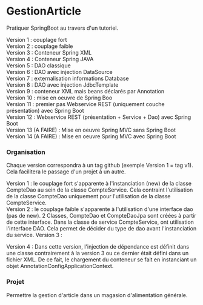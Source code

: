 # GestionArticle

Pratiquer SpringBoot au travers d'un tutoriel.

Version 1 : couplage fort<br>
Version 2 : couplage faible<br>
Version 3 : Conteneur Spring XML<br>
Version 4 : Conteneur Spring JAVA<br>
Version 5 : DAO classique<br>
Version 6 : DAO avec injection DataSource<br>
Version 7 : externalisation informations Database<br>
Version 8 :  DAO avec injection JdbcTemplate<br>
Version 9 : conteneur XML mais beans déclarés par Annotation<br>
Version 10 : mise en oeuvre de Spring Boo<br>
Version 11 : premier pas Webservice REST (uniquement couche présentation) avec Spring Boot<br>
Version 12 : Webservice REST (présentation + Service + Dao) avec Spring Boot<br>
Version 13 (A FAIRE) : Mise en oeuvre Spring MVC sans Spring Boot<br>
Version 14 (A FAIRE) : Mise en oeuvre Spring MVC avec Spring Boot<br>

### Organisation

Chaque version correspondra à un tag github (exemple Version 1 = tag v1). Cela facilitera le passage d'un projet à un autre.<br>

Version 1 : le couplage fort s'apparente à l'instanciation (new) de la classe CompteDao au sein de la classe CompteService. Cela contraint l'utilisation de la classe CompteDao uniquement pour l'utilisation de la classe CompteService. <br>
Version 2 : le couplage faible s'apparente à l'utilisation d'une interface dao (pas de new). 2 Classes, CompteDao et CompteDaoJpa sont créées à partir de cette interface. Dans la classe de service CompteService, ont utilisation l'interface DAO. Cela permet de décider du type de dao avant l'instanciation du service.
Version 3 : 

Version 4 : Dans cette version, l'injection de dépendance est définit dans une classe contrairement à la version 3 ou ce dernier était défini dans un fichier XML. De ce fait, le chargement du conteneur se fait en instanciant un objet AnnotationConfigApplicationContext.


### Projet
Permettre la gestion d'article dans un magasion d'alimentation générale. 
